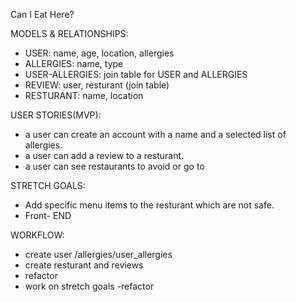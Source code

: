 Can I Eat Here? 

MODELS & RELATIONSHIPS: 
- USER: name, age, location, allergies
- ALLERGIES: name, type 
- USER-ALLERGIES: join table for USER and ALLERGIES 
- REVIEW: user, resturant (join table)
- RESTURANT: name, location



USER STORIES(MVP): 
- a user can create an account with a name and a selected list of allergies. 
- a user can add a review to a resturant.
- a user can see restaurants to avoid or go to 


STRETCH GOALS: 
- Add specific menu items to the resturant which are not safe. 
- Front- END 


WORKFLOW: 
- create user /allergies/user_allergies 
- create resturant and reviews
- refactor 
- work on stretch goals 
-refactor 